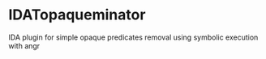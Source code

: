 # IDATopaqueminator
IDA plugin for simple opaque predicates removal using symbolic execution with angr
